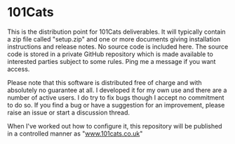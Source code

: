 # 101Cats
This is the distribution point for 101Cats deliverables. It will typically contain a zip file called "setup.zip" and one or more documents giving installation instructions and release notes.
No source code is included here. The source code is stored in a private GitHub repository which is made available to interested parties subject to some rules. Ping me a message if you want access.

Please note that this software is distributed free of charge and with absolutely no guarantee at all. I developed it for my own use and there are a number of active users. I do try to fix bugs though I accept no commitment to do so. If you find a bug or have a suggestion for an improvement, please raise an issue or start a discussion thread. 

When I've worked out how to configure it, this repository will be published in a controlled manner as "www.101cats.co.uk"
